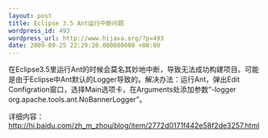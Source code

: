 ```yaml
---
layout: post
title: Eclipse 3.5 Ant运行中断问题
wordpress_id: 493
wordpress_url: http://www.hijava.org/?p=493
date: 2009-09-25 22:29:20.000000000 +08:00
---
```

在Eclipse3.5里运行Ant的时候会莫名其妙地中断，导致无法成功构建项目。可能是由于Eclipse中Ant默认的Logger导致的。解决办法：运行Ant，弹出Edit Configration窗口，选择Main选项卡，在Arguments处添加参数“-logger org.apache.tools.ant.NoBannerLogger”。

详细内容：<a href="http://hi.baidu.com/zh_m_zhou/blog/item/2772d0171f442e58f2de3257.html" target="_blank">http://hi.baidu.com/zh_m_zhou/blog/item/2772d0171f442e58f2de3257.html</a>
